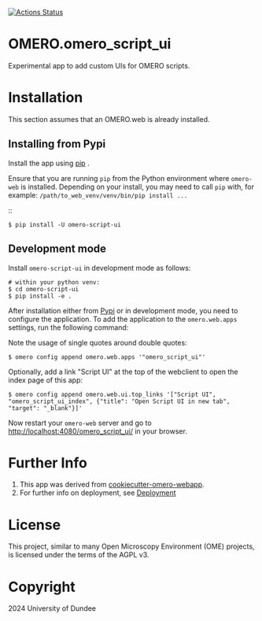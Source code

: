 
[![Actions Status](https://github.com/will-moore/omero-script-ui/workflows/OMERO/badge.svg)](https://github.com/will-moore/omero-script-ui/actions)


OMERO.omero_script_ui
==================================

Experimental app to add custom UIs for OMERO scripts.

Installation
============

This section assumes that an OMERO.web is already installed.

Installing from Pypi
--------------------

Install the app using [pip](<https://pip.pypa.io/en/stable/>) .

Ensure that you are running ``pip`` from the Python environment
where ``omero-web`` is installed. Depending on your install, you may need to
call ``pip`` with, for example: ``/path/to_web_venv/venv/bin/pip install ...``

::

    $ pip install -U omero-script-ui


Development mode
----------------

Install `omero-script-ui` in development mode as follows:

    # within your python venv:
    $ cd omero-script-ui
    $ pip install -e .

After installation either from [Pypi](https://pypi.org/) or in development mode, you need to configure the application.
To add the application to the `omero.web.apps` settings, run the following command:

Note the usage of single quotes around double quotes:

    $ omero config append omero.web.apps '"omero_script_ui"'

Optionally, add a link "Script UI" at the top of the webclient to
open the index page of this app:

    $ omero config append omero.web.ui.top_links '["Script UI", "omero_script_ui_index", {"title": "Open Script UI in new tab", "target": "_blank"}]'


Now restart your `omero-web` server and go to
<http://localhost:4080/omero_script_ui/> in your browser.


Further Info
============

1. This app was derived from [cookiecutter-omero-webapp](https://github.com/ome/cookiecutter-omero-webapp).
2. For further info on deployment, see [Deployment](https://docs.openmicroscopy.org/latest/omero/developers/Web/Deployment.html)


License
=======

This project, similar to many Open Microscopy Environment (OME) projects, is
licensed under the terms of the AGPL v3.


Copyright
=========

2024 University of Dundee

